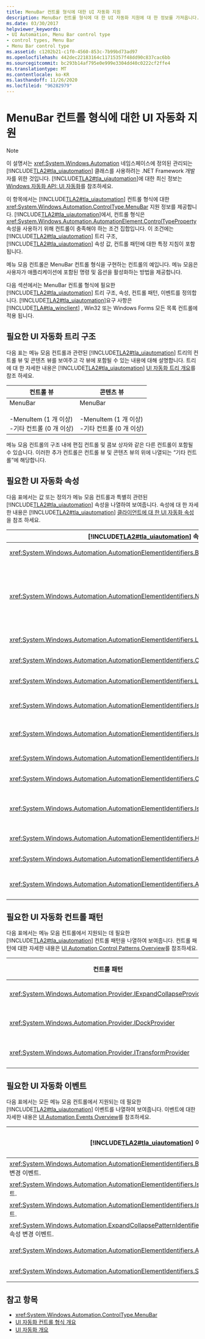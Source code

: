 ```yaml
---
title: MenuBar 컨트롤 형식에 대한 UI 자동화 지원
description: MenuBar 컨트롤 형식에 대 한 UI 자동화 지원에 대 한 정보를 가져옵니다. 필요한 트리 구조, 속성, 컨트롤 패턴 및 이벤트에 대해 알아봅니다.
ms.date: 03/30/2017
helpviewer_keywords:
- UI Automation, Menu Bar control type
- control types, Menu Bar
- Menu Bar control type
ms.assetid: c1202b21-c1f0-4560-853c-7b99bd73ad97
ms.openlocfilehash: 442dec22183164c11715357f48dd90c837cac6bb
ms.sourcegitcommit: bc293b14af795e0e999e3304dd40c0222cf2ffe4
ms.translationtype: MT
ms.contentlocale: ko-KR
ms.lasthandoff: 11/26/2020
ms.locfileid: "96282979"
---
```

# <a name="ui-automation-support-for-the-menubar-control-type"></a>MenuBar 컨트롤 형식에 대한 UI 자동화 지원

> [!NOTE]
> 이 설명서는 <xref:System.Windows.Automation> 네임스페이스에 정의된 관리되는 [!INCLUDE[TLA2#tla_uiautomation](../../../includes/tla2sharptla-uiautomation-md.md)] 클래스를 사용하려는 .NET Framework 개발자를 위한 것입니다. [!INCLUDE[TLA2#tla_uiautomation](../../../includes/tla2sharptla-uiautomation-md.md)]에 대한 최신 정보는 [Windows 자동화 API: UI 자동화](/windows/win32/winauto/entry-uiauto-win32)를 참조하세요.  
  
 이 항목에서는 [!INCLUDE[TLA2#tla_uiautomation](../../../includes/tla2sharptla-uiautomation-md.md)] 컨트롤 형식에 대한 <xref:System.Windows.Automation.ControlType.MenuBar> 지원 정보를 제공합니다. [!INCLUDE[TLA2#tla_uiautomation](../../../includes/tla2sharptla-uiautomation-md.md)]에서, 컨트롤 형식은 <xref:System.Windows.Automation.AutomationElement.ControlTypeProperty> 속성을 사용하기 위해 컨트롤이 충족해야 하는 조건 집합입니다. 이 조건에는 [!INCLUDE[TLA2#tla_uiautomation](../../../includes/tla2sharptla-uiautomation-md.md)] 트리 구조, [!INCLUDE[TLA2#tla_uiautomation](../../../includes/tla2sharptla-uiautomation-md.md)] 속성 값, 컨트롤 패턴에 대한 특정 지침이 포함됩니다.  
  
 메뉴 모음 컨트롤은 MenuBar 컨트롤 형식을 구현하는 컨트롤의 예입니다. 메뉴 모음은 사용자가 애플리케이션에 포함된 명령 및 옵션을 활성화하는 방법을 제공합니다.  
  
 다음 섹션에서는 MenuBar 컨트롤 형식에 필요한 [!INCLUDE[TLA2#tla_uiautomation](../../../includes/tla2sharptla-uiautomation-md.md)] 트리 구조, 속성, 컨트롤 패턴, 이벤트를 정의합니다. [!INCLUDE[TLA2#tla_uiautomation](../../../includes/tla2sharptla-uiautomation-md.md)]요구 사항은 [!INCLUDE[TLA#tla_winclient](../../../includes/tlasharptla-winclient-md.md)] , Win32 또는 Windows Forms 모든 목록 컨트롤에 적용 됩니다.  
  
<a name="Required_UI_Automation_Tree_Structure"></a>

## <a name="required-ui-automation-tree-structure"></a>필요한 UI 자동화 트리 구조  

 다음 표는 메뉴 모음 컨트롤과 관련된 [!INCLUDE[TLA2#tla_uiautomation](../../../includes/tla2sharptla-uiautomation-md.md)] 트리의 컨트롤 뷰 및 콘텐츠 뷰를 보여주고 각 뷰에 포함될 수 있는 내용에 대해 설명합니다. 트리에 대 한 자세한 내용은 [!INCLUDE[TLA2#tla_uiautomation](../../../includes/tla2sharptla-uiautomation-md.md)] [UI 자동화 트리 개요](ui-automation-tree-overview.md)를 참조 하세요.  
  
|컨트롤 뷰|콘텐츠 뷰|  
|------------------|------------------|  
|MenuBar<br /><br /> -MenuItem (1 개 이상)<br />-기타 컨트롤 (0 개 이상)|MenuBar<br /><br /> -MenuItem (1 개 이상)<br />-기타 컨트롤 (0 개 이상)|  
  
 메뉴 모음 컨트롤의 구조 내에 편집 컨트롤 및 콤보 상자와 같은 다른 컨트롤이 포함될 수 있습니다. 이러한 추가 컨트롤은 컨트롤 뷰 및 콘텐츠 뷰의 위에 나열되는 “기타 컨트롤”에 해당합니다.  
  
<a name="Required_UI_Automation_Properties"></a>

## <a name="required-ui-automation-properties"></a>필요한 UI 자동화 속성  

 다음 표에서는 값 또는 정의가 메뉴 모음 컨트롤과 특별히 관련된 [!INCLUDE[TLA2#tla_uiautomation](../../../includes/tla2sharptla-uiautomation-md.md)] 속성을 나열하여 보여줍니다. 속성에 대 한 자세한 내용은 [!INCLUDE[TLA2#tla_uiautomation](../../../includes/tla2sharptla-uiautomation-md.md)] [클라이언트에 대 한 UI 자동화 속성](ui-automation-properties-for-clients.md)을 참조 하세요.  
  
|[!INCLUDE[TLA2#tla_uiautomation](../../../includes/tla2sharptla-uiautomation-md.md)] 속성|값|참고|  
|------------------------------------------------------------------------------------|-----------|-----------|  
|<xref:System.Windows.Automation.AutomationElementIdentifiers.BoundingRectangleProperty>|메모를 참조하세요.|이 속성이 노출하는 값에는 속성 내에 있는 모든 컨트롤이 포함되어야 합니다.|  
|<xref:System.Windows.Automation.AutomationElementIdentifiers.NameProperty>|메모를 참조하세요.|애플리케이션에 둘 이상의 메뉴 모음이 있는 경우를 제외하고 메뉴 모음 컨트롤에 이름이 필요하지 않습니다. 애플리케이션에 둘 이상의 메뉴 모음이 있는 경우 이 속성을 사용하여 "서식" 또는 "개요"와 같은 구분되는 이름을 노출해야 합니다.|  
|<xref:System.Windows.Automation.AutomationElementIdentifiers.LabeledByProperty>|`Null`|메뉴 모음 컨트롤에는 레이블이 없습니다.|  
|<xref:System.Windows.Automation.AutomationElementIdentifiers.ControlTypeProperty>|MenuBar|이 값은 모든 UI 프레임워크에 대해 동일합니다.|  
|<xref:System.Windows.Automation.AutomationElementIdentifiers.LocalizedControlTypeProperty>|"menu bar"|MenuBar 컨트롤 형식에 해당하는 지역화된 문자열입니다.|  
|<xref:System.Windows.Automation.AutomationElementIdentifiers.IsContentElementProperty>|True|메뉴 모음 컨트롤이 [!INCLUDE[TLA2#tla_uiautomation](../../../includes/tla2sharptla-uiautomation-md.md)] 트리의 콘텐츠 뷰에 항상 포함됩니다.|  
|<xref:System.Windows.Automation.AutomationElementIdentifiers.IsControlElementProperty>|True|메뉴 모음 컨트롤이 [!INCLUDE[TLA2#tla_uiautomation](../../../includes/tla2sharptla-uiautomation-md.md)] 트리의 컨트롤 뷰에 항상 포함됩니다.|  
|<xref:System.Windows.Automation.AutomationElementIdentifiers.IsOffscreenProperty>|메모를 참조하세요.|이 속성의 값은 컨트롤이 화면에 표시되는지에 따라 다릅니다.|  
|<xref:System.Windows.Automation.AutomationElementIdentifiers.OrientationProperty>|개체|이 속성은 메뉴 모음이 가로 또는 세로인지를 노출합니다.|  
|<xref:System.Windows.Automation.AutomationElementIdentifiers.IsKeyboardFocusableProperty>|True|메뉴 모음 컨트롤은 여기에 포함된 컨트롤이 키보드 포커스를 사용할 수 있기 때문에 키보드 포커스를 받을 수 있습니다.|  
|<xref:System.Windows.Automation.AutomationElementIdentifiers.HelpTextProperty>|메모를 참조하세요.|메뉴 모음 컨트롤에 도움말 텍스트가 필요한 경우에 대한 시나리오는 없습니다.|  
|<xref:System.Windows.Automation.AutomationElementIdentifiers.AcceleratorKeyProperty>|`Null`|메뉴 모음에 액셀러레이터 키가 없습니다.|  
|<xref:System.Windows.Automation.AutomationElementIdentifiers.AccessKeyProperty>|"ALT"|ALT 키를 누르면 애플리케이션 내에서 메뉴 모음에 항상 포커스가 생겨야 합니다.|  
  
<a name="Required_UI_Automation_Control_Patterns"></a>

## <a name="required-ui-automation-control-patterns"></a>필요한 UI 자동화 컨트롤 패턴  

 다음 표에서는 메뉴 모음 컨트롤에서 지원되는 데 필요한 [!INCLUDE[TLA2#tla_uiautomation](../../../includes/tla2sharptla-uiautomation-md.md)] 컨트롤 패턴을 나열하여 보여줍니다. 컨트롤 패턴에 대한 자세한 내용은 [UI Automation Control Patterns Overview](ui-automation-control-patterns-overview.md)를 참조하세요.  
  
|컨트롤 패턴|지원|메모|  
|---------------------|-------------|-----------|  
|<xref:System.Windows.Automation.Provider.IExpandCollapseProvider>|개체|컨트롤을 확장하거나 축소할 수 있는 경우 <xref:System.Windows.Automation.Provider.IExpandCollapseProvider>를 구현합니다.|  
|<xref:System.Windows.Automation.Provider.IDockProvider>|개체|컨트롤을 화면의 여러 부분에 도킹할 수 있으면 <xref:System.Windows.Automation.Provider.IDockProvider>를 구현합니다.|  
|<xref:System.Windows.Automation.Provider.ITransformProvider>|개체|컨트롤의 크기를 조정하거나, 회전하거나, 이동할 수 있는 경우 <xref:System.Windows.Automation.Provider.ITransformProvider>를 구현해야 합니다.|  
  
<a name="Required_UI_Automation_Events"></a>

## <a name="required-ui-automation-events"></a>필요한 UI 자동화 이벤트  

 다음 표에서는 모든 메뉴 모음 컨트롤에서 지원되는 데 필요한 [!INCLUDE[TLA2#tla_uiautomation](../../../includes/tla2sharptla-uiautomation-md.md)] 이벤트를 나열하여 보여줍니다. 이벤트에 대한 자세한 내용은 [UI Automation Events Overview](ui-automation-events-overview.md)를 참조하세요.  
  
|[!INCLUDE[TLA2#tla_uiautomation](../../../includes/tla2sharptla-uiautomation-md.md)] 이벤트|지원/값|참고|  
|---------------------------------------------------------------------------------|--------------------|-----------|  
|<xref:System.Windows.Automation.AutomationElementIdentifiers.BoundingRectangleProperty> 속성 변경 이벤트.|필수|없음|  
|<xref:System.Windows.Automation.AutomationElementIdentifiers.IsOffscreenProperty> 속성 변경 이벤트.|필수|없음|  
|<xref:System.Windows.Automation.AutomationElementIdentifiers.IsEnabledProperty> 속성 변경 이벤트.|필수|없음|  
|<xref:System.Windows.Automation.ExpandCollapsePatternIdentifiers.ExpandCollapseStateProperty> 속성 변경 이벤트.|개체|없음|  
|<xref:System.Windows.Automation.AutomationElementIdentifiers.AutomationFocusChangedEvent>|필수|없음|  
|<xref:System.Windows.Automation.AutomationElementIdentifiers.StructureChangedEvent>|필수|없음|  
  
## <a name="see-also"></a>참고 항목

- <xref:System.Windows.Automation.ControlType.MenuBar>
- [UI 자동화 컨트롤 형식 개요](ui-automation-control-types-overview.md)
- [UI 자동화 개요](ui-automation-overview.md)
